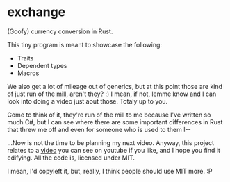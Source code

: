 # exchange
(Goofy) currency conversion in Rust.

This tiny program is meant to showcase the following:
- Traits
- Dependent types
- Macros

We also get a lot of mileage out of generics, but at this point those are kind of just run of the mill, aren't they? :) I mean, if not, lemme know and I can look into doing a video just aout those. Totaly up to you.

Come to think of it, they're run of the mill to me because I've written so much C#, but I can see where there are some important differences in Rust that threw me off and even for someone who is used to them I--

...Now is not the time to be planning my next video. Anyway, this project relates to a [video][1] you can see on youtube if you like, and I hope you find it edifying. All the code is, licensed under MIT.

I mean, I'd copyleft it, but, really, I think people should use MIT more. :P

[1]:https://youtu.be/uTrsH0whUJc
